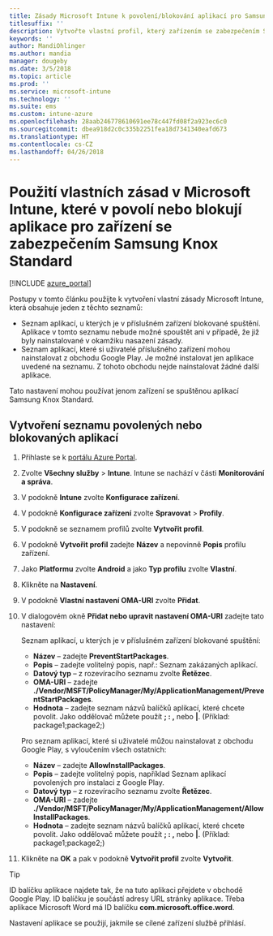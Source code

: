 ```yaml
---
title: Zásady Microsoft Intune k povolení/blokování aplikací pro Samsung Knox
titlesuffix: ''
description: Vytvořte vlastní profil, který zařízením se zabezpečením Samsung Knox Standard povolí nebo zablokuje aplikace.
keywords: ''
author: MandiOhlinger
ms.author: mandia
manager: dougeby
ms.date: 3/5/2018
ms.topic: article
ms.prod: ''
ms.service: microsoft-intune
ms.technology: ''
ms.suite: ems
ms.custom: intune-azure
ms.openlocfilehash: 28aab246778610691ee78c447fd08f2a923ec6c0
ms.sourcegitcommit: dbea918d2c0c335b2251fea18d7341340eafd673
ms.translationtype: HT
ms.contentlocale: cs-CZ
ms.lasthandoff: 04/26/2018
---
```

# <a name="use-custom-policies-in-microsoft-intune-to-allow-and-block-apps-for-samsung-knox-standard-devices"></a>Použití vlastních zásad v Microsoft Intune, které v povolí nebo blokují aplikace pro zařízení se zabezpečením Samsung Knox Standard 

[!INCLUDE [azure_portal](./includes/azure_portal.md)]

Postupy v tomto článku použijte k vytvoření vlastní zásady Microsoft Intune, která obsahuje jeden z těchto seznamů:

- Seznam aplikací, u kterých je v příslušném zařízení blokované spuštění. Aplikace v tomto seznamu nebude možné spouštět ani v případě, že již byly nainstalované v okamžiku nasazení zásady.
- Seznam aplikací, které si uživatelé příslušného zařízení mohou nainstalovat z obchodu Google Play. Je možné instalovat jen aplikace uvedené na seznamu. Z tohoto obchodu nejde nainstalovat žádné další aplikace.

Tato nastavení mohou používat jenom zařízení se spuštěnou aplikací Samsung Knox Standard.

## <a name="create-an-allowed-or-blocked-app-list"></a>Vytvoření seznamu povolených nebo blokovaných aplikací

1. Přihlaste se k [portálu Azure Portal](https://portal.azure.com).
2. Zvolte **Všechny služby** > **Intune**. Intune se nachází v části **Monitorování a správa**.
3. V podokně **Intune** zvolte **Konfigurace zařízení**.
2. V podokně **Konfigurace zařízení** zvolte **Spravovat** > **Profily**.
2. V podokně se seznamem profilů zvolte **Vytvořit profil**.
3. V podokně **Vytvořit profil** zadejte **Název** a nepovinně **Popis** profilu zařízení.
2. Jako **Platformu** zvolte **Android** a jako **Typ profilu** zvolte **Vlastní**.
3. Klikněte na **Nastavení**.
3. V podokně **Vlastní nastavení OMA-URI** zvolte **Přidat**.
4. V dialogovém okně **Přidat nebo upravit nastavení OMA-URI** zadejte tato nastavení:

   Seznam aplikací, u kterých je v příslušném zařízení blokované spuštění:

   - **Název** – zadejte **PreventStartPackages**.
   - **Popis** – zadejte volitelný popis, např.: Seznam zakázaných aplikací.
   -    **Datový typ** – z rozevíracího seznamu zvolte **Řetězec**.
   -    **OMA-URI** – zadejte **./Vendor/MSFT/PolicyManager/My/ApplicationManagement/PreventStartPackages**.
   -    **Hodnota** – zadejte seznam názvů balíčků aplikací, které chcete povolit. Jako oddělovač můžete použít **; : ,** nebo **|**. (Příklad: package1;package2;)

   Pro seznam aplikací, které si uživatelé můžou nainstalovat z obchodu Google Play, s vyloučením všech ostatních:
   - **Název** – zadejte **AllowInstallPackages**.
   - **Popis** – zadejte volitelný popis, například Seznam aplikací povolených pro instalaci z Google Play.
   - **Datový typ** – z rozevíracího seznamu zvolte **Řetězec**.
   - **OMA-URI** – zadejte **./Vendor/MSFT/PolicyManager/My/ApplicationManagement/AllowInstallPackages**.
   - **Hodnota** – zadejte seznam názvů balíčků aplikací, které chcete povolit. Jako oddělovač můžete použít **; : ,** nebo **|**. (Příklad: package1;package2;)

4. Klikněte na **OK** a pak v podokně **Vytvořit profil** zvolte **Vytvořit**.

>[!TIP]
> ID balíčku aplikace najdete tak, že na tuto aplikaci přejdete v obchodě Google Play. ID balíčku je součástí adresy URL stránky aplikace. Třeba aplikace Microsoft Word má ID balíčku **com.microsoft.office.word**.

Nastavení aplikace se použijí, jakmile se cílené zařízení službě přihlásí.


<!---## Assign the custom profile--->
